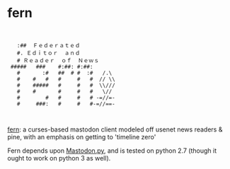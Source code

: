# fern
```
                            
                            
   :##  Ｆｅｄｅｒａｔｅｄ  
   #. Ｅｄｉｔｏｒ  ａｎｄ  
   # Ｒｅａｄｅｒ  ｏｆ  Ｎｅｗｓ                                                               
 #####   ###    #:##: #:##: 
   #       :#   ##  # #  :#   /.\
   #    #   #   #     #   #  // \\
   #    #####   #     #   #  \\///
   #    #       #     #   #   \//
   #        #   #     #   # -=//=-
   #     ###:   #     #   #-=//==-
                            
                            
```
[fern](fern): a curses-based mastodon client modeled off usenet news readers & pine, with an emphasis on getting to 'timeline zero'

Fern depends upon [Mastodon.py](https://github.com/halcy/Mastodon.py), and is tested on python 2.7 (though it ought to work on python 3 as well).

